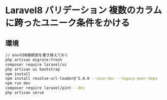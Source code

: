 # Laravel8 バリデーション 複数のカラムに跨ったユニーク条件をかける

## 環境

```zsh
// envのDB接続部を書き換えておく
php artisan migrate:fresh
composer require laravel/ui
php artisan ui bootstrap
npm install
npm install resolve-url-loader@^5.0.0 --save-dev --legacy-peer-deps
npm run dev
composer require laravel/pint --dev
php artisan serve
```